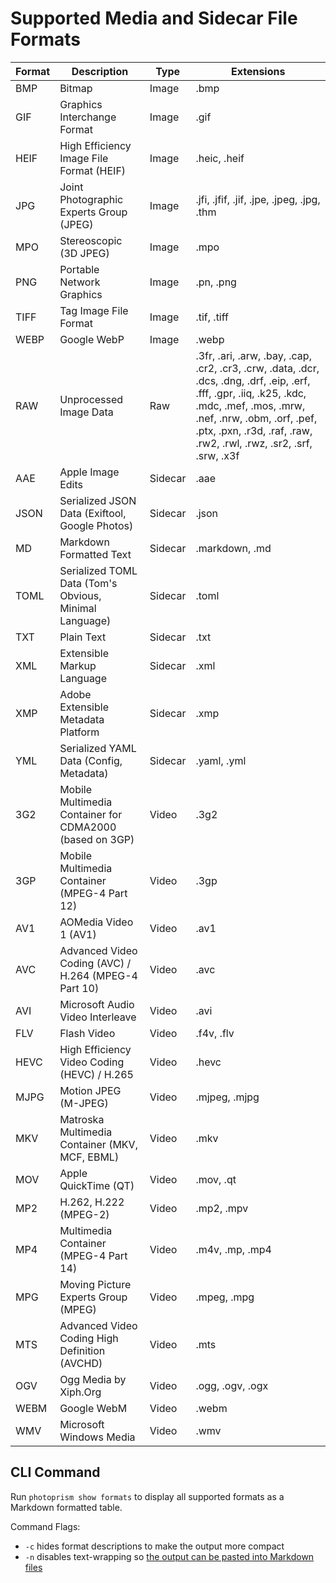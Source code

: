 # Supported Media and Sidecar File Formats

| Format |                       Description                       |  Type   |                                                                                                                      Extensions                                                                                                                       |
|--------|---------------------------------------------------------|---------|-------------------------------------------------------------------------------------------------------------------------------------------------------------------------------------------------------------------------------------------------------|
| BMP    | Bitmap                                                  | Image   | .bmp                                                                                                                                                                                                                                                  |
| GIF    | Graphics Interchange Format                             | Image   | .gif                                                                                                                                                                                                                                                  |
| HEIF   | High Efficiency Image File Format (HEIF)                | Image   | .heic, .heif                                                                                                                                                                                                                                          |
| JPG    | Joint Photographic Experts Group (JPEG)                 | Image   | .jfi, .jfif, .jif, .jpe, .jpeg, .jpg, .thm                                                                                                                                                                                                            |
| MPO    | Stereoscopic (3D JPEG)                                  | Image   | .mpo                                                                                                                                                                                                                                                  |
| PNG    | Portable Network Graphics                               | Image   | .pn, .png                                                                                                                                                                                                                                             |
| TIFF   | Tag Image File Format                                   | Image   | .tif, .tiff                                                                                                                                                                                                                                           |
| WEBP   | Google WebP                                             | Image   | .webp                                                                                                                                                                                                                                                 |
| RAW    | Unprocessed Image Data                                  | Raw     | .3fr, .ari, .arw, .bay, .cap, .cr2, .cr3, .crw, .data, .dcr, .dcs, .dng, .drf, .eip, .erf, .fff, .gpr, .iiq, .k25, .kdc, .mdc, .mef, .mos, .mrw, .nef, .nrw, .obm, .orf, .pef, .ptx, .pxn, .r3d, .raf, .raw, .rw2, .rwl, .rwz, .sr2, .srf, .srw, .x3f |
| AAE    | Apple Image Edits                                       | Sidecar | .aae                                                                                                                                                                                                                                                  |
| JSON   | Serialized JSON Data (Exiftool, Google Photos)          | Sidecar | .json                                                                                                                                                                                                                                                 |
| MD     | Markdown Formatted Text                                 | Sidecar | .markdown, .md                                                                                                                                                                                                                                        |
| TOML   | Serialized TOML Data (Tom's Obvious, Minimal Language)  | Sidecar | .toml                                                                                                                                                                                                                                                 |
| TXT    | Plain Text                                              | Sidecar | .txt                                                                                                                                                                                                                                                  |
| XML    | Extensible Markup Language                              | Sidecar | .xml                                                                                                                                                                                                                                                  |
| XMP    | Adobe Extensible Metadata Platform                      | Sidecar | .xmp                                                                                                                                                                                                                                                  |
| YML    | Serialized YAML Data (Config, Metadata)                 | Sidecar | .yaml, .yml                                                                                                                                                                                                                                           |
| 3G2    | Mobile Multimedia Container for CDMA2000 (based on 3GP) | Video   | .3g2                                                                                                                                                                                                                                                  |
| 3GP    | Mobile Multimedia Container (MPEG-4 Part 12)            | Video   | .3gp                                                                                                                                                                                                                                                  |
| AV1    | AOMedia Video 1 (AV1)                                   | Video   | .av1                                                                                                                                                                                                                                                  |
| AVC    | Advanced Video Coding (AVC) / H.264 (MPEG-4 Part 10)    | Video   | .avc                                                                                                                                                                                                                                                  |
| AVI    | Microsoft Audio Video Interleave                        | Video   | .avi                                                                                                                                                                                                                                                  |
| FLV    | Flash Video                                             | Video   | .f4v, .flv                                                                                                                                                                                                                                            |
| HEVC   | High Efficiency Video Coding (HEVC) / H.265             | Video   | .hevc                                                                                                                                                                                                                                                 |
| MJPG   | Motion JPEG (M-JPEG)                                    | Video   | .mjpeg, .mjpg                                                                                                                                                                                                                                         |
| MKV    | Matroska Multimedia Container (MKV, MCF, EBML)          | Video   | .mkv                                                                                                                                                                                                                                                  |
| MOV    | Apple QuickTime (QT)                                    | Video   | .mov, .qt                                                                                                                                                                                                                                             |
| MP2    | H.262, H.222 (MPEG-2)                                   | Video   | .mp2, .mpv                                                                                                                                                                                                                                            |
| MP4    | Multimedia Container (MPEG-4 Part 14)                   | Video   | .m4v, .mp, .mp4                                                                                                                                                                                                                                       |
| MPG    | Moving Picture Experts Group (MPEG)                     | Video   | .mpeg, .mpg                                                                                                                                                                                                                                           |
| MTS    | Advanced Video Coding High Definition (AVCHD)           | Video   | .mts                                                                                                                                                                                                                                                  |
| OGV    | Ogg Media by Xiph.Org                                   | Video   | .ogg, .ogv, .ogx                                                                                                                                                                                                                                      |
| WEBM   | Google WebM                                             | Video   | .webm                                                                                                                                                                                                                                                 |
| WMV    | Microsoft Windows Media                                 | Video   | .wmv                                                                                                                                                                                                                                                  |

## CLI Command ##

Run `photoprism show formats` to display all supported formats as a Markdown formatted table.

Command Flags:

- `-c` hides format descriptions to make the output more compact
- `-n` disables text-wrapping so [the output can be pasted into Markdown files](https://github.com/photoprism/photoprism-docs/blob/master/docs/developer-guide/media/index.md)